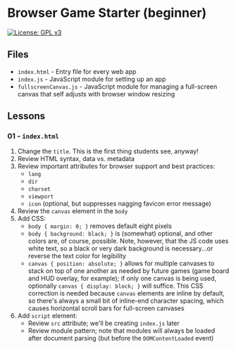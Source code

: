 # Browser Game Starter (beginner)

[![License: GPL v3](https://img.shields.io/badge/License-GPLv3-blue.svg)](https://www.gnu.org/licenses/gpl-3.0)

## Files

* <code>index.html</code> - Entry file for every web app
* <code>index.js</code> - JavaScript module for setting up an app
* <code>fullscreenCanvas.js</code> - JavaScript module for managing a full-screen canvas that self adjusts with browser window resizing

## Lessons

### 01 - <code>index.html</code>

1. Change the <code>title</code>. This is the first thing students see, anyway!
2. Review HTML syntax, data vs. metadata
3. Review important attributes for browser support and best practices:
    * <code>lang</code>
    * <code>dir</code>
    * <code>charset</code>
    * <code>viewport</code>
    * <code>icon</code> (optional, but suppresses nagging favicon error message)
4. Review the <code>canvas</code> element in the <code>body</code>
5. Add CSS:
    * <code>body { margin: 0; }</code> removes default eight pixels
    * <code>body { background: black; }</code> is (somewhat) optional, and other colors are, of course, possible. Note, however, that the JS code uses white text, so a black or very dark background is necessary...or reverse the text color for legibility
    * <code>canvas { position: absolute; }</code> allows for multiple canvases to stack on top of one another as needed by future games (game board and HUD overlay, for example); if only one canvas is being used, optionally <code>canvas { display: block; }</code> will suffice. This CSS correction is needed because <code>canvas</code> elements are inline by default, so there's always a small bit of inline-end character spacing, which causes horizontal scroll bars for full-screen canvases
6. Add <code>script</code> element:
    * Review <code>src</code> attribute; we'll be creating <code>index.js</code> later
    * Review module pattern; note that modules will always be loaded after document parsing (but before the <code>DOMContentLoaded</code> event)